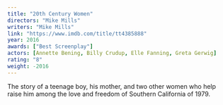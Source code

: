 ```yaml
---
title: "20th Century Women"
directors: "Mike Mills"
writers: "Mike Mills"
link: "https://www.imdb.com/title/tt4385888"
year: 2016
awards: ["Best Screenplay"]
actors: [Annette Bening, Billy Crudup, Elle Fanning, Greta Gerwig]
rating: "8"
weight: -2016
---
```

The story of a teenage boy, his mother, and two other women who help raise him among the love and freedom of Southern California of 1979.